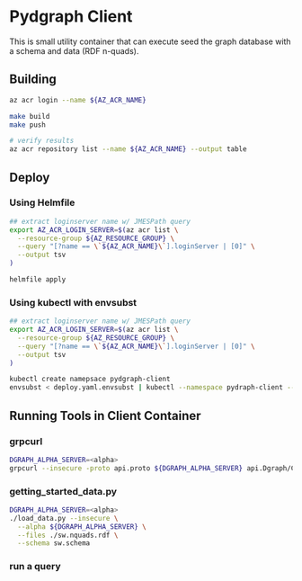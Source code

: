 # Pydgraph Client

This is small utility container that can execute seed the graph database with a schema and data (RDF n-quads).


## Building

```bash
az acr login --name ${AZ_ACR_NAME}

make build
make push

# verify results
az acr repository list --name ${AZ_ACR_NAME} --output table
```

## Deploy

### Using Helmfile

```bash
## extract loginserver name w/ JMESPath query
export AZ_ACR_LOGIN_SERVER=$(az acr list \
  --resource-group ${AZ_RESOURCE_GROUP} \
  --query "[?name == \`${AZ_ACR_NAME}\`].loginServer | [0]" \
  --output tsv
)

helmfile apply
```

### Using kubectl with envsubst

```bash
## extract loginserver name w/ JMESPath query
export AZ_ACR_LOGIN_SERVER=$(az acr list \
  --resource-group ${AZ_RESOURCE_GROUP} \
  --query "[?name == \`${AZ_ACR_NAME}\`].loginServer | [0]" \
  --output tsv
)

kubectl create namepsace pydgraph-client
envsubst < deploy.yaml.envsubst | kubectl --namespace pydraph-client --filename -
```


## Running Tools in Client Container


### grpcurl

```bash
DGRAPH_ALPHA_SERVER=<alpha>
grpcurl --insecure -proto api.proto ${DGRAPH_ALPHA_SERVER} api.Dgraph/CheckVersion
```

### getting_started_data.py

```bash
DGRAPH_ALPHA_SERVER=<alpha>
./load_data.py --insecure \
  --alpha ${DGRAPH_ALPHA_SERVER} \
  --files ./sw.nquads.rdf \
  --schema sw.schema
```

### run a query

